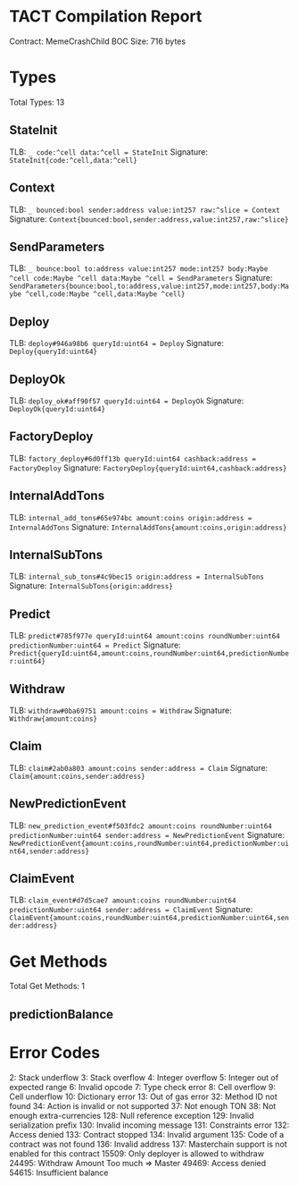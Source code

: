 # TACT Compilation Report
Contract: MemeCrashChild
BOC Size: 716 bytes

# Types
Total Types: 13

## StateInit
TLB: `_ code:^cell data:^cell = StateInit`
Signature: `StateInit{code:^cell,data:^cell}`

## Context
TLB: `_ bounced:bool sender:address value:int257 raw:^slice = Context`
Signature: `Context{bounced:bool,sender:address,value:int257,raw:^slice}`

## SendParameters
TLB: `_ bounce:bool to:address value:int257 mode:int257 body:Maybe ^cell code:Maybe ^cell data:Maybe ^cell = SendParameters`
Signature: `SendParameters{bounce:bool,to:address,value:int257,mode:int257,body:Maybe ^cell,code:Maybe ^cell,data:Maybe ^cell}`

## Deploy
TLB: `deploy#946a98b6 queryId:uint64 = Deploy`
Signature: `Deploy{queryId:uint64}`

## DeployOk
TLB: `deploy_ok#aff90f57 queryId:uint64 = DeployOk`
Signature: `DeployOk{queryId:uint64}`

## FactoryDeploy
TLB: `factory_deploy#6d0ff13b queryId:uint64 cashback:address = FactoryDeploy`
Signature: `FactoryDeploy{queryId:uint64,cashback:address}`

## InternalAddTons
TLB: `internal_add_tons#65e974bc amount:coins origin:address = InternalAddTons`
Signature: `InternalAddTons{amount:coins,origin:address}`

## InternalSubTons
TLB: `internal_sub_tons#4c9bec15 origin:address = InternalSubTons`
Signature: `InternalSubTons{origin:address}`

## Predict
TLB: `predict#785f977e queryId:uint64 amount:coins roundNumber:uint64 predictionNumber:uint64 = Predict`
Signature: `Predict{queryId:uint64,amount:coins,roundNumber:uint64,predictionNumber:uint64}`

## Withdraw
TLB: `withdraw#0ba69751 amount:coins = Withdraw`
Signature: `Withdraw{amount:coins}`

## Claim
TLB: `claim#2ab0a803 amount:coins sender:address = Claim`
Signature: `Claim{amount:coins,sender:address}`

## NewPredictionEvent
TLB: `new_prediction_event#f503fdc2 amount:coins roundNumber:uint64 predictionNumber:uint64 sender:address = NewPredictionEvent`
Signature: `NewPredictionEvent{amount:coins,roundNumber:uint64,predictionNumber:uint64,sender:address}`

## ClaimEvent
TLB: `claim_event#d7d5cae7 amount:coins roundNumber:uint64 predictionNumber:uint64 sender:address = ClaimEvent`
Signature: `ClaimEvent{amount:coins,roundNumber:uint64,predictionNumber:uint64,sender:address}`

# Get Methods
Total Get Methods: 1

## predictionBalance

# Error Codes
2: Stack underflow
3: Stack overflow
4: Integer overflow
5: Integer out of expected range
6: Invalid opcode
7: Type check error
8: Cell overflow
9: Cell underflow
10: Dictionary error
13: Out of gas error
32: Method ID not found
34: Action is invalid or not supported
37: Not enough TON
38: Not enough extra-currencies
128: Null reference exception
129: Invalid serialization prefix
130: Invalid incoming message
131: Constraints error
132: Access denied
133: Contract stopped
134: Invalid argument
135: Code of a contract was not found
136: Invalid address
137: Masterchain support is not enabled for this contract
15509: Only deployer is allowed to withdraw
24495: Withdraw Amount Too much => Master
49469: Access denied
54615: Insufficient balance